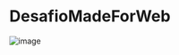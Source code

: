 # DesafioMadeForWeb
![image](https://user-images.githubusercontent.com/80548276/119692255-a5376000-be21-11eb-949b-e1ffd344550b.png)
